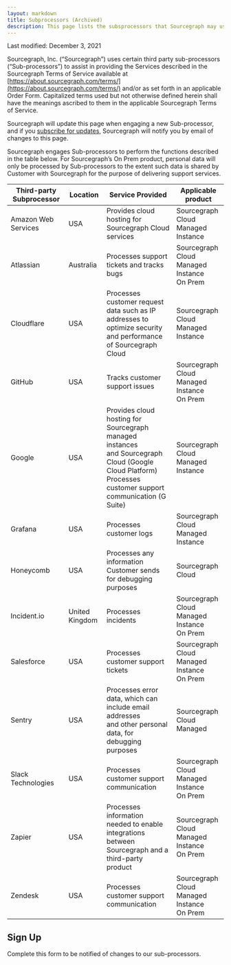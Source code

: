 ```yaml
---
layout: markdown
title: Subprocessors (Archived)
description: This page lists the subsprocessors that Sourcegraph may use
---
```


Last modified: December 3, 2021

Sourcegraph, Inc. (“Sourcegraph”) uses certain third party sub-processors (“Sub-processors”) to assist in providing the Services described in the Sourcegraph Terms of Service available at [https://about.sourcegraph.com/terms/](https://about.sourcegraph.com/terms/) and/or as set forth in an applicable Order Form. Capitalized terms used but not otherwise defined herein shall have the meanings ascribed to them in the applicable Sourcegraph Terms of Service.

Sourcegraph will update this page when engaging a new Sub-processor, and if you [subscribe for updates](#sign-up), Sourcegraph will notify you by email of changes to this page.

Sourcegraph engages Sub-processors to perform the functions described in the table below. For Sourcegraph’s On Prem product, personal data will only be processed by Sub-processors to the extent such data is shared by Customer with Sourcegraph for the purpose of delivering support services.

| Third-party Subprocessor | Location       | Service Provided                                                                                                                                                   | Applicable product                                 |
| ------------------------ | -------------- | ------------------------------------------------------------------------------------------------------------------------------------------------------------------ | -------------------------------------------------- |
| Amazon Web Services      | USA            | Provides cloud hosting for Sourcegraph Cloud services                                                                                                              | Sourcegraph Cloud<br/>Managed Instance             |
| Atlassian                | Australia      | Processes support tickets and tracks bugs                                                                                                                          | Sourcegraph Cloud<br/>Managed Instance<br/>On Prem |
| Cloudflare               | USA            | Processes customer request data such as IP addresses to<br/> optimize security and performance of Sourcegraph Cloud                                                | Sourcegraph Cloud<br/>Managed Instance             |
| GitHub                   | USA            | Tracks customer support issues                                                                                                                                     | Sourcegraph Cloud<br/>Managed Instance<br/>On Prem |
| Google                   | USA            | Provides cloud hosting for Sourcegraph managed instances<br/> and Sourcegraph Cloud (Google Cloud Platform)<br/>Processes customer support communication (G Suite) | Sourcegraph Cloud<br/>Managed Instance             |
| Grafana                  | USA            | Processes customer logs                                                                                                                                            | Sourcegraph Cloud<br/>Managed Instance             |
| Honeycomb                | USA            | Processes any information Customer sends for debugging<br/> purposes                                                                                               | Sourcegraph Cloud                                  |
| Incident.io              | United Kingdom | Processes incidents                                                                                                                                                | Sourcegraph Cloud<br/>Managed Instance<br/>On Prem |
| Salesforce               | USA            | Processes customer support tickets                                                                                                                                 | Sourcegraph Cloud<br/>Managed Instance<br/>On Prem |
| Sentry                   | USA            | Processes error data, which can include email addresses<br/> and other personal data, for debugging purposes                                                       | Sourcegraph Cloud<br/>Managed                      |
| Slack Technologies       | USA            | Processes customer support communication                                                                                                                           | Sourcegraph Cloud<br/>Managed Instance<br/>On Prem |
| Zapier                   | USA            | Processes information needed to enable integrations<br/> between Sourcegraph and a third-party product                                                             | Sourcegraph Cloud<br/>Managed Instance<br/>On Prem |
| Zendesk                  | USA            | Processes customer support communication                                                                                                                           | Sourcegraph Cloud<br/>Managed Instance<br/>On Prem |

<h2 id='sign-up'>Sign Up</h2>

Complete this form to be notified of changes to our sub-processors.

<HubSpotForm masterFormName="contactMulti" inlineMessage="Thank you for your interest in Sourcegraph. You will be notified of any changes to our sub-processors." />
